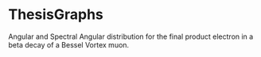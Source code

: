 # ThesisGraphs
Angular and Spectral Angular distribution for the final product electron in a beta decay of a Bessel Vortex muon.

